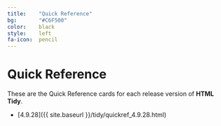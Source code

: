 ```yaml
---
title:    "Quick Reference"
bg:       "#C6F500"
color:    black    
style:    left
fa-icon:  pencil
---
```


# Quick Reference

These are the Quick Reference cards for each release version of **HTML Tidy**.

- [4.9.28]({{ site.baseurl }}/tidy/quickref_4.9.28.html)
